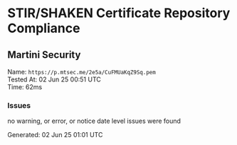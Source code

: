 # STIR/SHAKEN Certificate Repository Compliance

## Martini Security

Name: `https://p.mtsec.me/2e5a/CuFMUaKqZ9Sq.pem`\
Tested At: 02 Jun 25 00:51 UTC\
Time: 62ms

### Issues

no warning, or error, or notice date level issues were found

Generated: 02 Jun 25 01:01 UTC